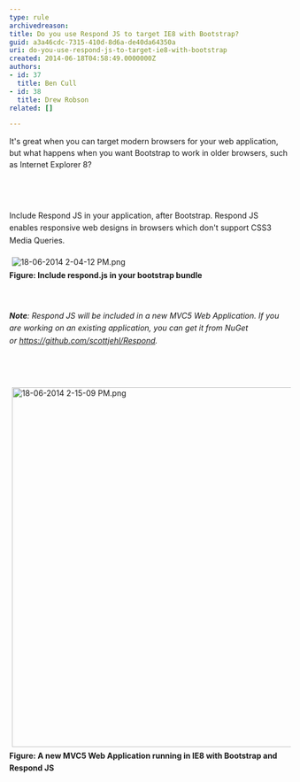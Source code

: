 ```yaml
---
type: rule
archivedreason: 
title: Do you use Respond JS to target IE8 with Bootstrap?
guid: a3a46cdc-7315-410d-8d6a-de40da64350a
uri: do-you-use-respond-js-to-target-ie8-with-bootstrap
created: 2014-06-18T04:58:49.0000000Z
authors:
- id: 37
  title: Ben Cull
- id: 38
  title: Drew Robson
related: []

---
```



<p><span style="line-height&#58;20.799999237060547px;">It's great when you can target modern browsers for your web application, but what happens when you want Bootstrap to work in older browsers, such as Internet Explorer 8?</span></p>
<br><excerpt class='endintro'></excerpt><br>
<div><span style="line-height&#58;1.6;"><br></span></div><span style="line-height&#58;1.6;">Include Respond JS in your application, after Bootstrap. Respond JS enables responsive web designs in browsers which don't support CSS3 Media Queries.</span><p><img src="/WebSites/RulesToBetterUIBootstrap/PublishingImages/Pages/Do-you-use-Respond-JS-to-target-IE8-with-Bootstrap/18-06-2014%202-04-12%20PM.png" alt="18-06-2014 2-04-12 PM.png" style="margin&#58;5px;" /><br><strong style="line-height&#58;1.6;">Figure&#58; Include respond.js in your bootstrap bundle</strong></p><p><strong style="line-height&#58;1.6;"><em><br></em></strong></p><p><strong style="line-height&#58;1.6;"><em>Note</em></strong><em style="line-height&#58;1.6;">&#58; Respond JS will be included in a new MVC5 Web Application. If you are working on an existing application, you can get it from NuGet or&#160;<a href="https&#58;//github.com/scottjehl/Respond">https&#58;//github.com/scottjehl/Respond​</a>.</em></p><p><em style="line-height&#58;1.6;"><br></em></p><p>​<img src="/WebSites/RulesToBetterUIBootstrap/PublishingImages/Pages/Do-you-use-Respond-JS-to-target-IE8-with-Bootstrap/18-06-2014%202-15-09%20PM.png" alt="18-06-2014 2-15-09 PM.png" style="margin&#58;5px;width&#58;650px;" /><strong style="line-height&#58;1.6;">Figure&#58; A new MVC5 Web Application running in IE8 with Bootstrap and Respond JS​</strong></p>


